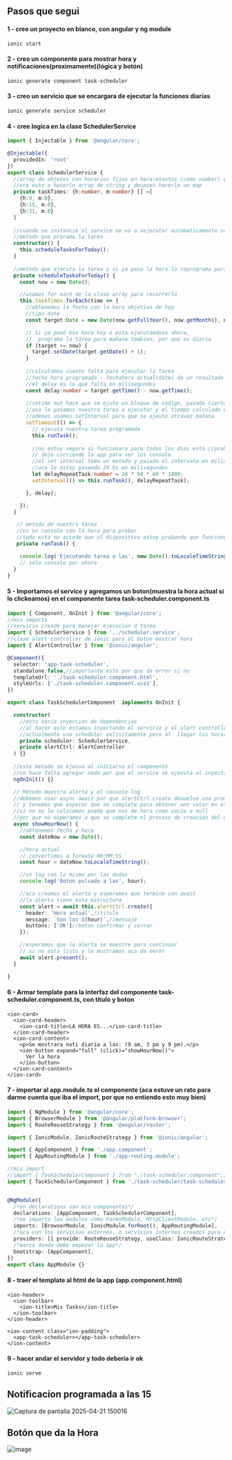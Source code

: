 ## Pasos que segui
#### 1 - cree un proyecto en blanco, con angular y ng module
```
ionic start
```
#### 2 - creo un componente para mostrar hora y notificaciones(proximamente)(lógica y botón)
```
ionic generate component task-scheduler
```
#### 3 - creo un servicio que se encargara de ejecutar la funciones diarias 
```
ionic generate service scheduler
```
#### 4 - cree logica en la clase SchedulerService
```typescript
import { Injectable } from '@angular/core';

@Injectable({
  providedIn: 'root'
})
export class SchedulerService {
  //array de objetos con horarios fijos en hora:minutos (como number) en estos horarios lanzaremos la noficacion
  //era esto o hacerlo array de string y despues hacerle un map
  private taskTimes: {h:number, m:number} [] =[
    {h:9, m:0},
    {h:15, m:0},
    {h:21, m:0}
  ]
  
  //cuando se instancie el service se va a aejecutar automaticamente scheduleTasksForToday()
  //metodo que prorama la tarea
  constructor() { 
    this.scheduleTasksForToday();
  }
  
  //metodo que ejecuta la tarea y si ya paso la hora lo reprograma para el dia siguiente
  private scheduleTasksForToday() {
    const now = new Date();

    //usamos for each de la clase array para recorrerlo
    this.taskTimes.forEach(time => {
      //obtenemos la fecha con la hora objetivo de hoy
      //tipo date
      const target:Date = new Date(now.getFullYear(), now.getMonth(), now.getDate(), time.h, time.m);

      // Si ya pasó esa hora hoy o esta ejecutamdose ahora,
      //  programa la tarea para mañana tambien, por que es diaria
      if (target <= now) {
        target.setDate(target.getDate() + 1);
      }
      
      //calculamos cuanto falta para ejecutar la tarea
      //fecha hora programada - fechahora actual(date) da un resultado tipo number
      //el delay es lo que falta en milisegundos
      const delay:number = target.getTime() - now.getTime();
      
      //setime out hace que se ejute un bloque de codigo, pasado cierto tipo  en milsegundos
      //aca le pasamos nuestra tarea a ejecutar y el tiempo calculado en delay que debe esperar
      //ademas usamos setInterval para que se ejeute otravez mañana
      setTimeout(() => {
        // ejecuta nuestra tarea programada
        this.runTask(); 
        
        //no estoy segura si funcionara para todos los dias esto //probando.. 
        // dejo corriendo la app para ver los console
        //el set interval toma un metodo y pasado el intervalo en milisegundos ejecuta el metodo
        //aca le estoy pasando 24 hs en milisegundos
        let delayRepeatTask:number = 24 * 60 * 60 * 1000;
        setInterval(() => this.runTask(), delayRepeatTask);

      }, delay);

    });
  }

   // metodo de nuestra tarea
   //es un console con la hora para probar 
   //todo esto no accede aun al dispositivo estoy probando que funcione y despues lo adapto
   private runTask() {

    console.log('Ejecutando tarea a las', new Date().toLocaleTimeString());
    // solo console por ahora
  }
}

```

#### 5 - Importamos el service  y agregamos un boton(muestra la hora actual si lo clickeamos) en el componente tarea task-scheduler.component.ts

```typescript
import { Component, OnInit } from '@angular/core';
//mis imports 
//servicio creado para manejar ejecucion d tarea
import { SchedulerService } from '../scheduler.service';
//clase alert controller de ionic para el boton mostrar hora
import { AlertController } from '@ionic/angular';

@Component({
  selector: 'app-task-scheduler',
  standalone:false,//importante esto por que da error si no 
  templateUrl: './task-scheduler.component.html',
  styleUrls: ['./task-scheduler.component.scss'],
})

export class TaskSchedulerComponent  implements OnInit {

  constructor(
    //esto seria inyeccion de dependencias 
    //al hacer esto estamos inyectando el servicio y el alert controller
    //actualmente uso scheduler exlisitamente pero al  llegar los horarios del array lanza l console.log 
    private scheduler: SchedulerService,
    private alertCtrl: AlertController
  ) {}
  
  //este metodo se ejecua al iniciarse el componente
  //no hace falta agregar nada por que el service se ejecuta al inyectarlo
  ngOnInit() {}

  // Método muestra alerta y el console.log
  //debemos usar async await por que alertCtrl.create devuelve una promesa, 
  // y tenemos que esperar que se complete para obtener unn valor en este caso la hora
  //si no se lo colocamos puede que nos de hora como vacio o null
  //por que no esperamos a que se complete el proceso de creacion del objeto alerta
  async showHourNow() {
    //obtenemos fecha y hora
    const dateNow = new Date();

    //hora actual
    // convertimos a formato HH:MM:SS
    const hour = dateNow.toLocaleTimeString();  

    //un log con lo mismo por las dudas
    console.log('Botón pulsado a las', hour);

    //aca creamos el alerta y esperamos que termine con await
    //la alerta tiene esta estructura
    const alert = await this.alertCtrl.create({
      header: 'Hora actual',//titulo
      message: `Son las ${hour}`,//mensaje
      buttons: ['OK']//boton confirmar y cerrar
    });

    //esperamos que la alerta se muestre para continuar
    // si no esta listo y lo mostramos aca da eeror
    await alert.present();
  }

}

```

#### 6 - Armar template para la interfaz del componente task-scheduler.component.ts, con titulo y boton
```ionic
<ion-card>
  <ion-card-header>
    <ion-card-title>LA HORA ES...</ion-card-title>
  </ion-card-header>
  <ion-card-content>
    <p>Se mostrara noti diaria a las: (9 am, 3 pm y 9 pm).</p>
    <ion-button expand="full" (click)="showHourNow()">
      Ver la hora
    </ion-button>
  </ion-card-content>
</ion-card>

```
#### 7 - importar al app.module.ts el componente (aca estuve un rato para darme cuenta que iba el import, por que no entiendo esto muy bien)
```typescript
import { NgModule } from '@angular/core';
import { BrowserModule } from '@angular/platform-browser';
import { RouteReuseStrategy } from '@angular/router';

import { IonicModule, IonicRouteStrategy } from '@ionic/angular';

import { AppComponent } from './app.component';
import { AppRoutingModule } from './app-routing.module';

//mis import
//import { TaskSchedulerComponent } from "./task-scheduler.component";//no anda ver que pasa
import { TaskSchedulerComponent } from './task-scheduler/task-scheduler.component';


@NgModule({
  /*en declarations van mis componentes*/
  declarations: [AppComponent, TaskSchedulerComponent],
  /*en imports los modulos como FormsModule, HttpClientModule, etc*/
  imports: [BrowserModule, IonicModule.forRoot(), AppRoutingModule],
  /*aca van los servicios externos, o servicios internos creados para usar info entre componentes*/
  providers: [{ provide: RouteReuseStrategy, useClass: IonicRouteStrategy, }],
  /*marca donde debe empezar la app*/
  bootstrap: [AppComponent],
})
export class AppModule {}

```

#### 8 - traer el template al html de la app (app.component.html)
```
<ion-header>
  <ion-toolbar>
    <ion-title>Mis Tasks</ion-title>
  </ion-toolbar>
</ion-header>

<ion-content class="ion-padding">
  <app-task-scheduler></app-task-scheduler>
</ion-content>
```
#### 9 - hacer andar el servidor y todo deberia ir ok 
```
ionic serve
```
## Notificacion programada a las 15
![Captura de pantalla 2025-04-21 150016](https://github.com/user-attachments/assets/3e3104db-8043-424a-89e3-70d009201000)

## Botón que da la Hora
![image](https://github.com/user-attachments/assets/5933b5c2-8cef-467b-945d-0effaa2bf7d3)

